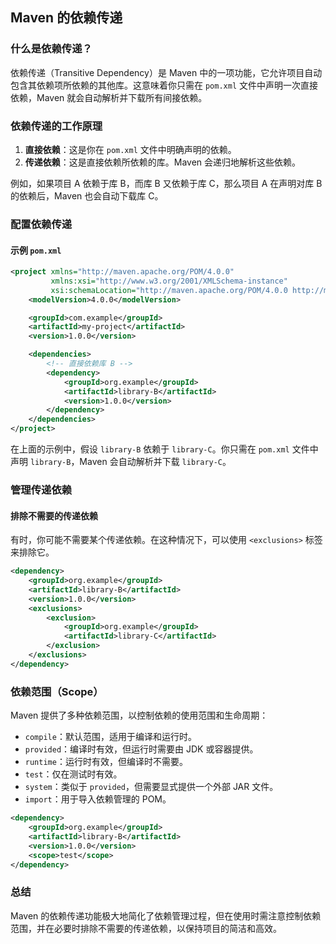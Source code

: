 ## Maven 的依赖传递

### 什么是依赖传递？
依赖传递（Transitive Dependency）是 Maven 中的一项功能，它允许项目自动包含其依赖项所依赖的其他库。这意味着你只需在 `pom.xml` 文件中声明一次直接依赖，Maven 就会自动解析并下载所有间接依赖。

### 依赖传递的工作原理
1. **直接依赖**：这是你在 `pom.xml` 文件中明确声明的依赖。
2. **传递依赖**：这是直接依赖所依赖的库。Maven 会递归地解析这些依赖。

例如，如果项目 A 依赖于库 B，而库 B 又依赖于库 C，那么项目 A 在声明对库 B 的依赖后，Maven 也会自动下载库 C。

### 配置依赖传递

#### 示例 `pom.xml`

```xml
<project xmlns="http://maven.apache.org/POM/4.0.0"
         xmlns:xsi="http://www.w3.org/2001/XMLSchema-instance"
         xsi:schemaLocation="http://maven.apache.org/POM/4.0.0 http://maven.apache.org/xsd/maven-4.0.0.xsd">
    <modelVersion>4.0.0</modelVersion>

    <groupId>com.example</groupId>
    <artifactId>my-project</artifactId>
    <version>1.0.0</version>

    <dependencies>
        <!-- 直接依赖库 B -->
        <dependency>
            <groupId>org.example</groupId>
            <artifactId>library-B</artifactId>
            <version>1.0.0</version>
        </dependency>
    </dependencies>
</project>
```

在上面的示例中，假设 `library-B` 依赖于 `library-C`。你只需在 `pom.xml` 文件中声明 `library-B`，Maven 会自动解析并下载 `library-C`。

### 管理传递依赖

#### 排除不需要的传递依赖

有时，你可能不需要某个传递依赖。在这种情况下，可以使用 `<exclusions>` 标签来排除它。

```xml
<dependency>
    <groupId>org.example</groupId>
    <artifactId>library-B</artifactId>
    <version>1.0.0</version>
    <exclusions>
        <exclusion>
            <groupId>org.example</groupId>
            <artifactId>library-C</artifactId>
        </exclusion>
    </exclusions>
</dependency>
```

### 依赖范围（Scope）

Maven 提供了多种依赖范围，以控制依赖的使用范围和生命周期：

- `compile`：默认范围，适用于编译和运行时。
- `provided`：编译时有效，但运行时需要由 JDK 或容器提供。
- `runtime`：运行时有效，但编译时不需要。
- `test`：仅在测试时有效。
- `system`：类似于 `provided`，但需要显式提供一个外部 JAR 文件。
- `import`：用于导入依赖管理的 POM。

```xml
<dependency>
    <groupId>org.example</groupId>
    <artifactId>library-B</artifactId>
    <version>1.0.0</version>
    <scope>test</scope>
</dependency>
```

### 总结
Maven 的依赖传递功能极大地简化了依赖管理过程，但在使用时需注意控制依赖范围，并在必要时排除不需要的传递依赖，以保持项目的简洁和高效。